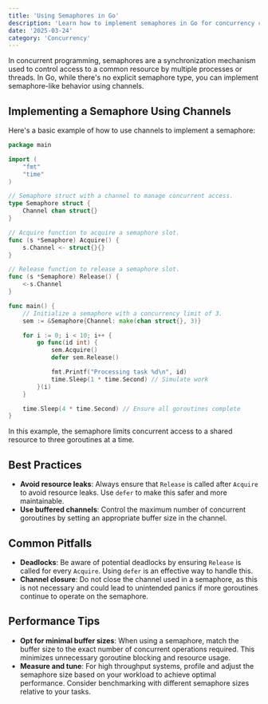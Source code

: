 ```yaml
---
title: 'Using Semaphores in Go'
description: 'Learn how to implement semaphores in Go for concurrency control using channels.'
date: '2025-03-24'
category: 'Concurrency'
---
```


In concurrent programming, semaphores are a synchronization mechanism used to control access to a common resource by multiple processes or threads. In Go, while there's no explicit semaphore type, you can implement semaphore-like behavior using channels.

## Implementing a Semaphore Using Channels

Here's a basic example of how to use channels to implement a semaphore:

```go
package main

import (
	"fmt"
	"time"
)

// Semaphore struct with a channel to manage concurrent access.
type Semaphore struct {
	Channel chan struct{}
}

// Acquire function to acquire a semaphore slot.
func (s *Semaphore) Acquire() {
	s.Channel <- struct{}{}
}

// Release function to release a semaphore slot.
func (s *Semaphore) Release() {
	<-s.Channel
}

func main() {
	// Initialize a semaphore with a concurrency limit of 3.
	sem := &Semaphore{Channel: make(chan struct{}, 3)}

	for i := 0; i < 10; i++ {
		go func(id int) {
			sem.Acquire()
			defer sem.Release()

			fmt.Printf("Processing task %d\n", id)
			time.Sleep(1 * time.Second) // Simulate work
		}(i)
	}

	time.Sleep(4 * time.Second) // Ensure all goroutines complete
}
```

In this example, the semaphore limits concurrent access to a shared resource to three goroutines at a time.

## Best Practices

- **Avoid resource leaks**: Always ensure that `Release` is called after `Acquire` to avoid resource leaks. Use `defer` to make this safer and more maintainable.
- **Use buffered channels**: Control the maximum number of concurrent goroutines by setting an appropriate buffer size in the channel.

## Common Pitfalls

- **Deadlocks**: Be aware of potential deadlocks by ensuring `Release` is called for every `Acquire`. Using `defer` is an effective way to handle this.
- **Channel closure**: Do not close the channel used in a semaphore, as this is not necessary and could lead to unintended panics if more goroutines continue to operate on the semaphore.

## Performance Tips

- **Opt for minimal buffer sizes**: When using a semaphore, match the buffer size to the exact number of concurrent operations required. This minimizes unnecessary goroutine blocking and resource usage.
- **Measure and tune**: For high throughput systems, profile and adjust the semaphore size based on your workload to achieve optimal performance. Consider benchmarking with different semaphore sizes relative to your tasks.